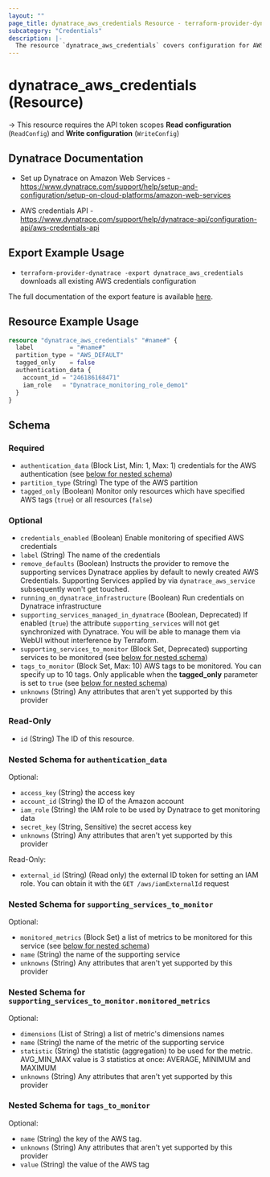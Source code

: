 ```yaml
---
layout: ""
page_title: dynatrace_aws_credentials Resource - terraform-provider-dynatrace"
subcategory: "Credentials"
description: |-
  The resource `dynatrace_aws_credentials` covers configuration for AWS credentials
---
```


# dynatrace_aws_credentials (Resource)

-> This resource requires the API token scopes **Read configuration** (`ReadConfig`) and **Write configuration** (`WriteConfig`)

## Dynatrace Documentation

- Set up Dynatrace on Amazon Web Services - https://www.dynatrace.com/support/help/setup-and-configuration/setup-on-cloud-platforms/amazon-web-services

- AWS credentials API - https://www.dynatrace.com/support/help/dynatrace-api/configuration-api/aws-credentials-api

## Export Example Usage

- `terraform-provider-dynatrace -export dynatrace_aws_credentials` downloads all existing AWS credentials configuration

The full documentation of the export feature is available [here](https://dt-url.net/h203qmc).

## Resource Example Usage

```terraform
resource "dynatrace_aws_credentials" "#name#" {
  label          = "#name#"
  partition_type = "AWS_DEFAULT"
  tagged_only    = false
  authentication_data {
    account_id = "246186168471"
    iam_role   = "Dynatrace_monitoring_role_demo1"
  }
}
```

<!-- schema generated by tfplugindocs -->
## Schema

### Required

- `authentication_data` (Block List, Min: 1, Max: 1) credentials for the AWS authentication (see [below for nested schema](#nestedblock--authentication_data))
- `partition_type` (String) The type of the AWS partition
- `tagged_only` (Boolean) Monitor only resources which have specified AWS tags (`true`) or all resources (`false`)

### Optional

- `credentials_enabled` (Boolean) Enable monitoring of specified AWS credentials
- `label` (String) The name of the credentials
- `remove_defaults` (Boolean) Instructs the provider to remove the supporting services Dynatrace applies by default to newly created AWS Credentials. Supporting Services applied by via `dynatrace_aws_service` subsequently won't get touched.
- `running_on_dynatrace_infrastructure` (Boolean) Run credentials on Dynatrace infrastructure
- `supporting_services_managed_in_dynatrace` (Boolean, Deprecated) If enabled (`true`) the attribute `supporting_services` will not get synchronized with Dynatrace. You will be able to manage them via WebUI without interference by Terraform.
- `supporting_services_to_monitor` (Block Set, Deprecated) supporting services to be monitored (see [below for nested schema](#nestedblock--supporting_services_to_monitor))
- `tags_to_monitor` (Block Set, Max: 10) AWS tags to be monitored. You can specify up to 10 tags. Only applicable when the **tagged_only** parameter is set to `true` (see [below for nested schema](#nestedblock--tags_to_monitor))
- `unknowns` (String) Any attributes that aren't yet supported by this provider

### Read-Only

- `id` (String) The ID of this resource.

<a id="nestedblock--authentication_data"></a>
### Nested Schema for `authentication_data`

Optional:

- `access_key` (String) the access key
- `account_id` (String) the ID of the Amazon account
- `iam_role` (String) the IAM role to be used by Dynatrace to get monitoring data
- `secret_key` (String, Sensitive) the secret access key
- `unknowns` (String) Any attributes that aren't yet supported by this provider

Read-Only:

- `external_id` (String) (Read only) the external ID token for setting an IAM role. You can obtain it with the `GET /aws/iamExternalId` request


<a id="nestedblock--supporting_services_to_monitor"></a>
### Nested Schema for `supporting_services_to_monitor`

Optional:

- `monitored_metrics` (Block Set) a list of metrics to be monitored for this service (see [below for nested schema](#nestedblock--supporting_services_to_monitor--monitored_metrics))
- `name` (String) the name of the supporting service
- `unknowns` (String) Any attributes that aren't yet supported by this provider

<a id="nestedblock--supporting_services_to_monitor--monitored_metrics"></a>
### Nested Schema for `supporting_services_to_monitor.monitored_metrics`

Optional:

- `dimensions` (List of String) a list of metric's dimensions names
- `name` (String) the name of the metric of the supporting service
- `statistic` (String) the statistic (aggregation) to be used for the metric. AVG_MIN_MAX value is 3 statistics at once: AVERAGE, MINIMUM and MAXIMUM
- `unknowns` (String) Any attributes that aren't yet supported by this provider



<a id="nestedblock--tags_to_monitor"></a>
### Nested Schema for `tags_to_monitor`

Optional:

- `name` (String) the key of the AWS tag.
- `unknowns` (String) Any attributes that aren't yet supported by this provider
- `value` (String) the value of the AWS tag
 